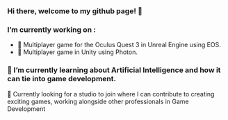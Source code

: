 ### Hi there, welcome to my github page! 👋

### I’m currently working on :
- 🔎 Multiplayer game for the Oculus Quest 3 in Unreal Engine using EOS.
- 🔱 Multiplayer game in Unity using Photon.

  
### 🌱 I’m currently learning about Artificial Intelligence and how it can tie into game development.

🔭 Currently looking for a studio to join where I can contribute to creating exciting games, working alongside other professionals in Game Development

<!--
**arlwg/arlwg** is a ✨ _special_ ✨ repository because its `README.md` (this file) appears on your GitHub profile.

Here are some ideas to get you started:

-  I’m currently working on ...

-  ...
- 🤔 I’m looking for help with ...
- 💬 Ask me about ...
- 📫 How to reach me: ...
- 😄 Pronouns: ...

-->
